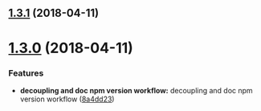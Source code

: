 <a name="1.3.1"></a>
## [1.3.1](https://github.com/SinaMFE/webpack-module_dependency/compare/v1.3.0...v1.3.1) (2018-04-11)



<a name="1.3.0"></a>
# [1.3.0](https://github.com/SinaMFE/webpack-module_dependency/compare/8a4dd23...v1.3.0) (2018-04-11)


### Features

* **decoupling and doc  npm version workflow:** decoupling and doc  npm version workflow ([8a4dd23](https://github.com/SinaMFE/webpack-module_dependency/commit/8a4dd23))




